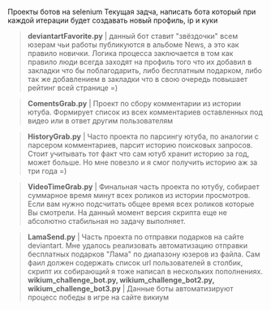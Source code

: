 Проекты ботов на selenium
Текущая задча, написать бота который при каждой итерации будет создавать новый профиль, ip и куки

>**deviantartFavorite.py**
| данный бот ставит "звёздочки" всем юзерам чьи работы публикуются в альбоме News, а это как правило новички. Логика процесса заключается в том как правило люди всегда заходят на профиль того что их добавил в закладки что бы поблагодарить, либо бесплатным подарком, либо так же добавлением в закладки что в свою очередь повышает рейтинг всей странице =)

>**ComentsGrab.py**
| Проект по сбору комментарии из истории ютуба. Формирует список из всех комментариев оставленных под видео или в ответ другим пользователям

>**HistoryGrab.py**
| Часто проекта по парсингу ютуба, по аналогии с парсером комментариев, парсит историю поисковых запросов. Стоит учитывать тот факт что сам ютуб хранит историю за год, может больше. Но мне повезло и я смог получить историю аж за три года =) 

>**VideoTimeGrab.py**
| Финальная часть проекта по ютубу, собирает суммарное время минут всех роликов из истории просмотров. Если вам нужно подсчитать общее время всех роликов которые Вы смотрели. На данный момент версия скрипта еще не абсолютно стабильная но задачу выполняет.

>**LamaSend.py**
| Часть проекта по отправки подарков на сайте deviantart. Мне удалось реализовать автоматизацию отправки бесплатных подарков "Лама" по диапазону юзеров из файла. Сам фаил должен содержать список url пользователей в столбик, скрипт их собирающий я тоже написал в нескольких пополнениях. 
>**wikium_challenge_bot.py, wikium_challenge_bot2.py, wikium_challenge_bot3.py**
| Данные боты автоматизируют процесс победы в игре на сайте викиум
